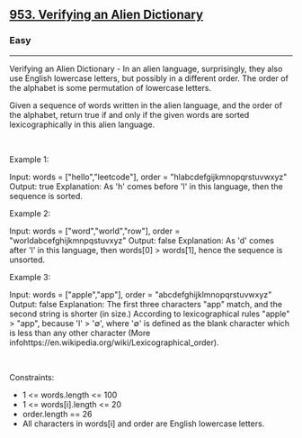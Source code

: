 <h2><a href="https://leetcode.com/problems/verifying-an-alien-dictionary/">953. Verifying an Alien Dictionary</a></h2><h3>Easy</h3><hr>Verifying an Alien Dictionary - In an alien language, surprisingly, they also use English lowercase letters, but possibly in a different order. The order of the alphabet is some permutation of lowercase letters.

Given a sequence of words written in the alien language, and the order of the alphabet, return true if and only if the given words are sorted lexicographically in this alien language.

 

Example 1:


Input: words = ["hello","leetcode"], order = "hlabcdefgijkmnopqrstuvwxyz"
Output: true
Explanation: As 'h' comes before 'l' in this language, then the sequence is sorted.


Example 2:


Input: words = ["word","world","row"], order = "worldabcefghijkmnpqstuvxyz"
Output: false
Explanation: As 'd' comes after 'l' in this language, then words[0] > words[1], hence the sequence is unsorted.


Example 3:


Input: words = ["apple","app"], order = "abcdefghijklmnopqrstuvwxyz"
Output: false
Explanation: The first three characters "app" match, and the second string is shorter (in size.) According to lexicographical rules "apple" > "app", because 'l' > '∅', where '∅' is defined as the blank character which is less than any other character (More infohttps://en.wikipedia.org/wiki/Lexicographical_order).


 

Constraints:

 * 1 <= words.length <= 100
 * 1 <= words[i].length <= 20
 * order.length == 26
 * All characters in words[i] and order are English lowercase letters.